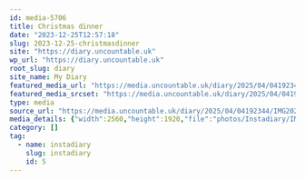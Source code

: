 ```yaml
---
id: media-5706
title: Christmas dinner
date: "2023-12-25T12:57:18"
slug: 2023-12-25-christmasdinner
site: "https://diary.uncountable.uk"
wp_url: "https://diary.uncountable.uk"
root_slug: diary
site_name: My Diary
featured_media_url: "https://media.uncountable.uk/diary/2025/04/04192344/IMG20231225125718-scaled.webp"
featured_media_srcset: "https://media.uncountable.uk/diary/2025/04/04192344/IMG20231225125718-300x225.webp 300w, https://media.uncountable.uk/diary/2025/04/04192344/IMG20231225125718-1024x768.webp 1024w, https://media.uncountable.uk/diary/2025/04/04192344/IMG20231225125718-150x150.webp 150w, https://media.uncountable.uk/diary/2025/04/04192344/IMG20231225125718-640x480.webp 640w, https://media.uncountable.uk/diary/2025/04/04192344/IMG20231225125718-scaled.webp 2560w"
type: media
source_url: "https://media.uncountable.uk/diary/2025/04/04192344/IMG20231225125718-scaled.webp"
media_details: {"width":2560,"height":1920,"file":"photos/Instadiary/IMG20231225125718-scaled.webp","filesize":258198,"sizes":{"medium":{"file":"IMG20231225125718-300x225.webp","width":300,"height":225,"filesize":16464,"mime_type":"image/webp","source_url":"https://media.uncountable.uk/diary/2025/04/04192344/IMG20231225125718-300x225.webp"},"large":{"file":"IMG20231225125718-1024x768.webp","width":1024,"height":768,"filesize":89188,"mime_type":"image/webp","source_url":"https://media.uncountable.uk/diary/2025/04/04192344/IMG20231225125718-1024x768.webp"},"thumbnail":{"file":"IMG20231225125718-150x150.webp","width":150,"height":150,"filesize":6976,"mime_type":"image/webp","source_url":"https://media.uncountable.uk/diary/2025/04/04192344/IMG20231225125718-150x150.webp"},"mobwidth":{"file":"IMG20231225125718-640x480.webp","width":640,"height":480,"filesize":48234,"mime_type":"image/webp","source_url":"https://media.uncountable.uk/diary/2025/04/04192344/IMG20231225125718-640x480.webp"},"full":{"file":"IMG20231225125718-scaled.webp","width":2560,"height":1920,"mime_type":"image/webp","source_url":"https://media.uncountable.uk/diary/2025/04/04192344/IMG20231225125718-scaled.webp"}},"image_meta":{"aperture":"0","credit":"","camera":"","caption":"","created_timestamp":"0","copyright":"","focal_length":"0","iso":"0","shutter_speed":"0","title":"","orientation":"0","keywords":[]},"original_image":"IMG20231225125718.webp"}
category: []
tag:
  - name: instadiary
    slug: instadiary
    id: 5
---
```


